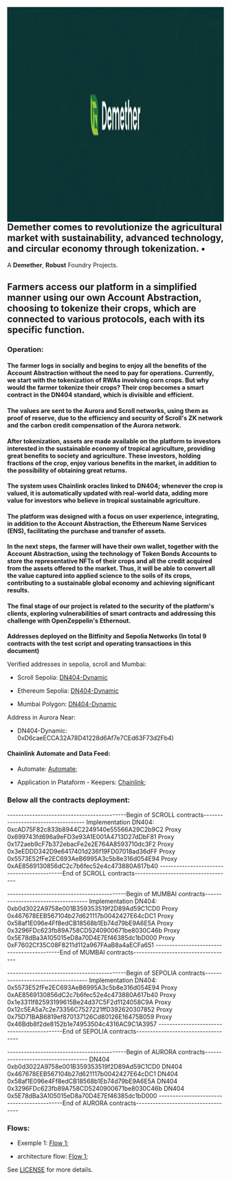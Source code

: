 <img align="right" width="1000" height="500" top="500" src="./public/Demether.png">

## Demether comes to revolutionize the agricultural market with sustainability, advanced technology, and circular economy through tokenization. • 

A **Demether**, **Robust** Foundry Projects.

## Farmers access our platform in a simplified manner using our own Account Abstraction, choosing to tokenize their crops, which are connected to various protocols, each with its specific function.

### Operation:

#### The farmer logs in socially and begins to enjoy all the benefits of the Account Abstraction without the need to pay for operations. Currently, we start with the tokenization of RWAs involving corn crops. But why would the farmer tokenize their crops? Their crop becomes a smart contract in the DN404 standard, which is divisible and efficient. 

#### The values are sent to the Aurora and Scroll networks, using them as proof of reserve, due to the efficiency and security of Scroll's ZK network and the carbon credit compensation of the Aurora network.

#### After tokenization, assets are made available on the platform to investors interested in the sustainable economy of tropical agriculture, providing great benefits to society and agriculture. These investors, holding fractions of the crop, enjoy various benefits in the market, in addition to the possibility of obtaining great returns.

#### The system uses Chainlink oracles linked to DN404; whenever the crop is valued, it is automatically updated with real-world data, adding more value for investors who believe in tropical sustainable agriculture.

#### The platform was designed with a focus on user experience, integrating, in addition to the Account Abstraction, the Ethereum Name Services (ENS), facilitating the purchase and transfer of assets.

#### In the next steps, the farmer will have their own wallet, together with the Account Abstraction, using the technology of Token Bonds Accounts to store the representative NFTs of their crops and all the credit acquired from the assets offered to the market. Thus, it will be able to convert all the value captured into applied science to the soils of its crops, contributing to a sustainable global economy and achieving significant results.

#### The final stage of our project is related to the security of the platform's clients, exploring vulnerabilities of smart contracts and addressing this challenge with OpenZeppelin's Ethernout.

**Addresses deployed on the Bitfinity and Sepolia Networks (In total 9 contracts with the test script and operating transactions in this document)**

Verified addresses in sepolia, scroll and Mumbai:

- Scroll Sepolia: [DN404-Dynamic](https://sepolia.scrollscan.dev/address/0xcac0002295cce2857f9b7c5eed626bf8df9100b1#writeProxyContract)


- Ethereum Sepolia: [DN404-Dynamic](https://sepolia.etherscan.io/address/0xCAc0002295ccE2857f9b7c5eEd626bf8df9100b1)


- Mumbai Polygon: [DN404-Dynamic](https://mumbai.polygonscan.com/address/0x83CE145C519c4168b7044e351385Bb472c9B6284)


Address in Aurora Near:

- DN404-Dynamic: 0xD6caeECCA32A78D41228d6Af7e7CEd63F73d2Fb4)

#### Chainlink Automate and Data Feed:

- Automate: [Automate](./chainlink.png);

- Application in Plataform - Keepers: [Chainlink](https://automation.chain.link/sepolia/99488233710496155766033115967705162084805844352794357203288102033169630780535);

### Below all the contracts deployment:

-------------------------------------------Begin of SCROLL contracts-----------------------------------
  Implementation DN404:  0xcAD75F82c833b8944C2249140e55566A29C2b9C2
  Proxy 0x699743fd696a9eFD3e93A1E001A4713D27dDbF81
  Proxy 0x172aeb9cF7b372ebacFe2e2E764A8593710dc3F2
  Proxy 0x3eEDDD342D9e6417401d236f19FD07018ad36dFF
  Proxy 0x5573E52fFe2EC693AeB6995A3c5b8e316d054E94
  Proxy 0xAE8569130856dC2c7b6fec52e4c473880A617b40
  -------------------------------------------End of SCROLL contracts-----------------------------------

-------------------------------------------Begin of MUMBAI contracts-----------------------------------
  Implementation DN404:  0xb0d3022A9758e001B359353519f2D89Ad59C1CD0
  Proxy 0x467678EEB567104b27d621117b0042427E64cDC1
  Proxy 0x58af1E096e4Ff8edCB18568b1Eb74d79bE9A6E5A
  Proxy 0x3296FDc623fb89A758CD5240900671be8030C46b
  Proxy 0x5E78dBa3A105015eD8a70D4E7Ef46385dc1bD000
  Proxy 0xF7602Cf35C08F8211d112a967FAaB8a4aECFa651
  -------------------------------------------End of MUMBAI contracts-----------------------------------


-------------------------------------------Begin of SEPOLIA contracts-----------------------------------
  Implementation DN404:  0x5573E52fFe2EC693AeB6995A3c5b8e316d054E94
  Proxy 0xAE8569130856dC2c7b6fec52e4c473880A617b40
  Proxy 0x1e3311f82593199615Be24d37C5F2d1124058C9A
  Proxy 0x12c5EA5a7c2e73356C7527221ffD392620307852
  Proxy 0x75D71BAB6819ef870137126Cd80126E16475B059
  Proxy 0x46Bdb8f2de8152b1e74953504c4316AC9C1A3957
  -------------------------------------------End of SEPOLIA contracts-----------------------------------


-------------------------------------------Begin of AURORA contracts-----------------------------------
  DN404 0xb0d3022A9758e001B359353519f2D89Ad59C1CD0
  DN404 0x467678EEB567104b27d621117b0042427E64cDC1
  DN404 0x58af1E096e4Ff8edCB18568b1Eb74d79bE9A6E5A
  DN404 0x3296FDc623fb89A758CD5240900671be8030C46b
  DN404 0x5E78dBa3A105015eD8a70D4E7Ef46385dc1bD000
 -------------------------------------------End of AURORA contracts-----------------------------------

### Flows:

- Exemple 1: [Flow 1](./8.png);

- architecture flow: [Flow 1](./tech.jpeg);


See [LICENSE](./LICENSE) for more details.
